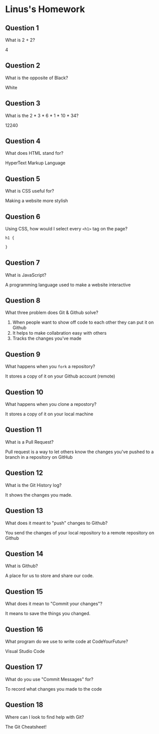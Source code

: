 # Linus's Homework

## Question 1

What is 2 + 2?

4

## Question 2

What is the opposite of Black?

White

## Question 3

What is the  2 * 3 * 6 * 1 * 10 * 34?

12240

## Question 4 

What does HTML stand for?

HyperText Markup Language

## Question 5

What is CSS useful for?

Making a website more stylish

## Question 6

Using CSS, how would I select every `<h1>` tag on the page?

```css
h1 {

}
```

## Question 7

What is JavaScript?

A programming language used to make a website interactive

## Question 8

What three problem does Git & Github solve?

1) When people want to show off code to each other they can put it on Github <br>
2) It helps to make collabration easy with others <br>
3) Tracks the changes you've made

## Question 9

What happens when you `fork` a repository?

It stores a copy of it on your Github account (remote)

## Question 10 

What happens when you clone a repostory?

It stores a copy of it on your local machine

## Question 11

What is a Pull Request?

Pull request is a way to let others know the changes you've pushed to a branch in a repository on GitHub

## Question 12

What is the Git History log?

It shows the changes you made.

## Question 13

What does it meant to "push" changes to Github?

You send the changes of your local repository to a remote repository on Github

## Question 14

What is Github?

A place for us to store and share our code.

## Question 15

What does it mean to "Commit your changes"?

It means to save the things you changed.

## Question 16

What program do we use to write code at CodeYourFuture?

Visual Studio Code

## Question 17

What do you use "Commit Messages" for?

To record what changes you made to the code

## Question 18

Where can I look to find help with Git?

The Git Cheatsheet!
